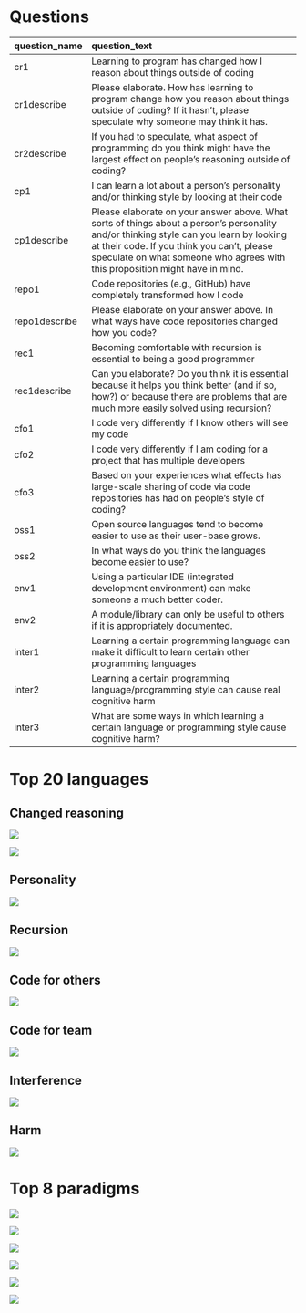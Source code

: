 Questions
=========

<table>
<thead>
<tr class="header">
<th style="text-align: left;">question_name</th>
<th style="text-align: left;">question_text</th>
</tr>
</thead>
<tbody>
<tr class="odd">
<td style="text-align: left;">cr1</td>
<td style="text-align: left;">Learning to program has changed how I reason about things outside of coding</td>
</tr>
<tr class="even">
<td style="text-align: left;">cr1describe</td>
<td style="text-align: left;">Please elaborate. How has learning to program change how you reason about things outside of coding? If it hasn’t, please speculate why someone may think it has.</td>
</tr>
<tr class="odd">
<td style="text-align: left;">cr2describe</td>
<td style="text-align: left;">If you had to speculate, what aspect of programming do you think might have the largest effect on people’s reasoning outside of coding?</td>
</tr>
<tr class="even">
<td style="text-align: left;">cp1</td>
<td style="text-align: left;">I can learn a lot about a person’s personality and/or thinking style by looking at their code</td>
</tr>
<tr class="odd">
<td style="text-align: left;">cp1describe</td>
<td style="text-align: left;">Please elaborate on your answer above. What sorts of things about a person’s personality and/or thinking style can you learn by looking at their code. If you think you can’t, please speculate on what someone who agrees with this proposition might have in mind.</td>
</tr>
<tr class="even">
<td style="text-align: left;">repo1</td>
<td style="text-align: left;">Code repositories (e.g., GitHub) have completely transformed how I code</td>
</tr>
<tr class="odd">
<td style="text-align: left;">repo1describe</td>
<td style="text-align: left;">Please elaborate on your answer above. In what ways have code repositories changed how you code?</td>
</tr>
<tr class="even">
<td style="text-align: left;">rec1</td>
<td style="text-align: left;">Becoming comfortable with recursion is essential to being a good programmer</td>
</tr>
<tr class="odd">
<td style="text-align: left;">rec1describe</td>
<td style="text-align: left;">Can you elaborate? Do you think it is essential because it helps you think better (and if so, how?) or because there are problems that are much more easily solved using recursion?</td>
</tr>
<tr class="even">
<td style="text-align: left;">cfo1</td>
<td style="text-align: left;">I code very differently if I know others will see my code</td>
</tr>
<tr class="odd">
<td style="text-align: left;">cfo2</td>
<td style="text-align: left;">I code very differently if I am coding for a project that has multiple developers</td>
</tr>
<tr class="even">
<td style="text-align: left;">cfo3</td>
<td style="text-align: left;">Based on your experiences what effects has large-scale sharing of code via code repositories has had on people’s style of coding?</td>
</tr>
<tr class="odd">
<td style="text-align: left;">oss1</td>
<td style="text-align: left;">Open source languages tend to become easier to use as their user-base grows.</td>
</tr>
<tr class="even">
<td style="text-align: left;">oss2</td>
<td style="text-align: left;">In what ways do you think the languages become easier to use?</td>
</tr>
<tr class="odd">
<td style="text-align: left;">env1</td>
<td style="text-align: left;">Using a particular IDE (integrated development environment) can make someone a much better coder.</td>
</tr>
<tr class="even">
<td style="text-align: left;">env2</td>
<td style="text-align: left;">A module/library can only be useful to others if it is appropriately documented.</td>
</tr>
<tr class="odd">
<td style="text-align: left;">inter1</td>
<td style="text-align: left;">Learning a certain programming language can make it difficult to learn certain other programming languages</td>
</tr>
<tr class="even">
<td style="text-align: left;">inter2</td>
<td style="text-align: left;">Learning a certain programming language/programming style can cause real cognitive harm</td>
</tr>
<tr class="odd">
<td style="text-align: left;">inter3</td>
<td style="text-align: left;">What are some ways in which learning a certain language or programming style cause cognitive harm?</td>
</tr>
</tbody>
</table>

Top 20 languages
================

Changed reasoning
-----------------

![](beliefs_files/figure-markdown_strict/changed-reasoning-1.png)

![](beliefs_files/figure-markdown_strict/functional-v-imperative-1.png)

Personality
-----------

![](beliefs_files/figure-markdown_strict/personality-1.png)

Recursion
---------

![](beliefs_files/figure-markdown_strict/recursion-1.png)

Code for others
---------------

![](beliefs_files/figure-markdown_strict/code-for-others-1.png)

Code for team
-------------

![](beliefs_files/figure-markdown_strict/code-for-team-1.png)

Interference
------------

![](beliefs_files/figure-markdown_strict/interference-1.png)

Harm
----

![](beliefs_files/figure-markdown_strict/harm-1.png)

Top 8 paradigms
===============

![](beliefs_files/figure-markdown_strict/changed-reasoning-paradigm-1.png)

![](beliefs_files/figure-markdown_strict/personality-paradigm-1.png)

![](beliefs_files/figure-markdown_strict/recursion-paradigm-1.png)

![](beliefs_files/figure-markdown_strict/code-for-team-paradigm-1.png)

![](beliefs_files/figure-markdown_strict/interference-paradigm-1.png)

![](beliefs_files/figure-markdown_strict/harm-paradigm-1.png)
